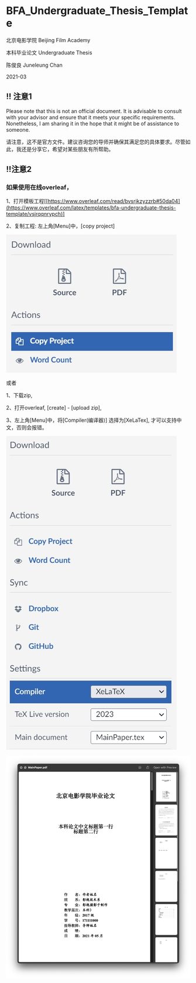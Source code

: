 # BFA_Undergraduate_Thesis_Template

北京电影学院 Beijing Film Academy

本科毕业论文 Undergraduate Thesis

陈俊良 Juneleung Chan

2021-03



## !! 注意1

Please note that this is not an official document. It is advisable to consult with your advisor and ensure that it meets your specific requirements. Nonetheless, I am sharing it in the hope that it might be of assistance to someone.

请注意，这不是官方文件。建议咨询您的导师并确保其满足您的具体要求。尽管如此，我还是分享它，希望对某些朋友有所帮助。


## !!注意2

###  如果使用在线overleaf，

1、打开模板工程[[https://www.overleaf.com/read/bvsrjkzyzzrb#50da04](https://www.overleaf.com/latex/templates/bfa-undergraduate-thesis-template/vsjrqqnrypch)]

2、复制工程: 左上角[Menu]中，[copy project]

![overleaf](/doc/copyproj.png)

或者

1、下载zip, 

2、打开overleaf, [create] - [upload zip], 

3、左上角[Menu]中，将[Compiler(编译器)] 选择为[XeLaTex], 才可以支持中文，否则会报错。

![overleaf](/doc/overleaf.png)



![pdfScreenshot](/doc/pdfscreenshot.png)


